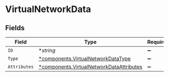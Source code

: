# VirtualNetworkData


## Fields

| Field                                                                                               | Type                                                                                                | Required                                                                                            | Description                                                                                         |
| --------------------------------------------------------------------------------------------------- | --------------------------------------------------------------------------------------------------- | --------------------------------------------------------------------------------------------------- | --------------------------------------------------------------------------------------------------- |
| `ID`                                                                                                | **string*                                                                                           | :heavy_minus_sign:                                                                                  | N/A                                                                                                 |
| `Type`                                                                                              | [*components.VirtualNetworkDataType](../../models/components/virtualnetworkdatatype.md)             | :heavy_minus_sign:                                                                                  | N/A                                                                                                 |
| `Attributes`                                                                                        | [*components.VirtualNetworkDataAttributes](../../models/components/virtualnetworkdataattributes.md) | :heavy_minus_sign:                                                                                  | N/A                                                                                                 |